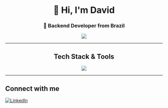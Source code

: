 <h1 align="center">👋 Hi, I'm David</h1>
<h3 align="center">🚀 Backend Developer from Brazil</h3>

<p align="center">
  <a href="https://github.com/davidcrech">
    <img src="https://readme-typing-svg.herokuapp.com/?lines=Backend+Developer;Node.js+%7C+NestJS+%7C+MongoDB;Clean+Code+%7C+Tests+%7C+Docker&center=true&width=440&height=45">
  </a>
</p>

---

<h2 align="center">Tech Stack & Tools</h2>

<p align="center">
  <a href="https://nestjs.com/" target="_blank">  
     <img src="https://skillicons.dev/icons?i=nestjs,express,js,html,css,git,docker,kubernetes,aws,postman" />
  </a>
</p>

---

<h2 align="left">Connect with me</h2>

<p align="left">
  <a href="https://www.linkedin.com/in/davidrech/" target="_blank">
    <img src="https://img.shields.io/badge/LinkedIn-blue?style=for-the-badge&logo=linkedin" alt="LinkedIn"/>
  </a>
</p>
